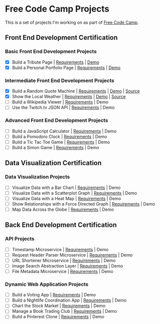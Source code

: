 # Free Code Camp Projects

This is a set of projects I'm working on as part of [Free Code Camp](http://www.freecodecamp.com).

## Front End Development Certification

### Basic Front End Development Projects

- [x] Build a Tribute Page | [Requirements](http://www.freecodecamp.com/challenges/build-a-tribute-page) | [Demo](http://codepen.io/martalist/full/KVjNaq/)
- [x] Build a Personal Portfolio Page | [Requirements](http://www.freecodecamp.com/challenges/build-a-personal-portfolio-webpage) | [Demo](http://martalist.github.io/fcc/)

### Intermediate Front End Development Projects

- [x] Build a Random Quote Machine | [Requirements](http://www.freecodecamp.com/challenges/build-a-random-quote-machine) | [Demo](http://martalist.github.io/fcc/random-quotes/) | [Source](https://github.com/martalist/fcc/tree/gh-pages/random-quotes)
- [x] Show the Local Weather | [Requirements](http://www.freecodecamp.com/challenges/show-the-local-weather) | [Demo](http://martalist.github.io/fcc/weather/) | [Source](https://github.com/martalist/fcc/tree/gh-pages/weather)
- [ ] Build a Wikipedia Viewer | [Requirements](http://www.freecodecamp.com/challenges/build-a-wikipedia-viewer) | Demo
- [ ] Use the Twitch.tv JSON API | [Requirements](http://www.freecodecamp.com/challenges/use-the-twitchtv-json-api) | Demo

### Advanced Front End Development Projects

  - [ ] Build a JavaScript Calculator | [Requirements](http://www.freecodecamp.com/challenges/build-a-javascript-calculator) | Demo
  - [ ] Build a Pomodoro Clock | [Requirements](http://www.freecodecamp.com/challenges/build-a-pomodoro-clock) | Demo
  - [ ] Build a Tic Tac Toe Game | [Requirements](http://www.freecodecamp.com/challenges/build-a-tic-tac-toe-game) | Demo
  - [ ] Build a Simon Game | [Requirements](http://www.freecodecamp.com/challenges/build-a-simon-game) | Demo

## Data Visualization Certification

### Data Visualization Projects

  - [ ] Visualize Data with a Bar Chart | [Requirements](http://www.freecodecamp.com/challenges/visualize-data-with-a-bar-chart) | Demo
  - [ ] Visualize Data with a Scatterplot Graph | [Requirements](http://www.freecodecamp.com/challenges/visualize-data-with-a-scatterplot-graph) | Demo
  - [ ] Visualize Data with a Heat Map | [Requirements](http://www.freecodecamp.com/challenges/visualize-data-with-a-heat-map) | Demo
  - [ ] Show Relationships with a Force Directed Graph | [Requirements](http://www.freecodecamp.com/challenges/show-relationships-with-a-force-directed-graph) | Demo
  - [ ] Map Data Across the Globe | [Requirements](http://www.freecodecamp.com/challenges/map-data-across-the-globe) | Demo

## Back End Development Certification

### API Projects

  - [ ] Timestamp Microservice | [Requirements](http://www.freecodecamp.com/challenges/timestamp-microservice) | Demo
  - [ ] Request Header Parser Microservice | [Requirements](http://www.freecodecamp.com/challenges/timestamp-microservice) | Demo
  - [ ] URL Shortener Microservice | [Requirements](http://www.freecodecamp.com/challenges/url-shortener-microservice) | Demo
  - [ ] Image Search Abstraction Layer | [Requirements](http://www.freecodecamp.com/challenges/image-search-abstraction-layer) | Demo
  - [ ] File Metadata Microservice | [Requirements](http://www.freecodecamp.com/challenges/file-metadata-microservice) | Demo

### Dynamic Web Application Projects

  - [ ] Build a Voting App | [Requirements](http://www.freecodecamp.com/challenges/build-a-voting-app) | Demo
  - [ ] Build a Nightlife Coordination App | [Requirements](http://www.freecodecamp.com/challenges/build-a-nightlife-coordination-app) | Demo
  - [ ] Chart the Stock Market | [Requirements](http://www.freecodecamp.com/challenges/chart-the-stock-market) | Demo
  - [ ] Manage a Book Trading Club | [Requirements](http://www.freecodecamp.com/challenges/manage-a-book-trading-club) | Demo
  - [ ] Build a Pinterest Clone | [Requirements](http://www.freecodecamp.com/challenges/build-a-pinterest-clone) | Demo
